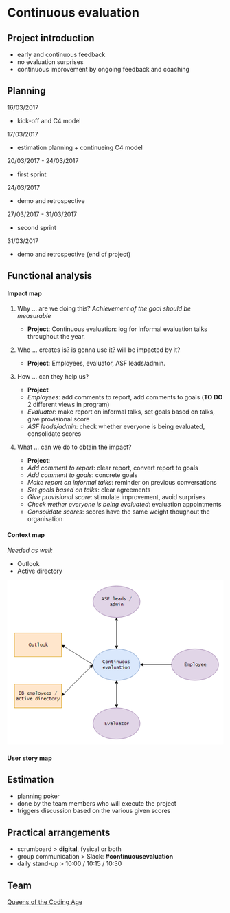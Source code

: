# Continuous evaluation


## Project introduction

* early and continuous feedback
* no evaluation surprises
* continuous improvement by ongoing feedback and coaching

## Planning

16/03/2017
* kick-off and C4 model

17/03/2017
* estimation planning + continueing C4 model

20/03/2017 - 24/03/2017
* first sprint

24/03/2017
* demo and retrospective

27/03/2017 - 31/03/2017
* second sprint

31/03/2017
* demo and retrospective (end of project)

## Functional analysis

#### Impact map

1. Why ... are we doing this? *Achievement of the goal should be measurable*
    - **Project**: Continuous evaluation: log for informal evaluation talks throughout the year.

2. Who ... creates is? is gonna use it? will be impacted by it?
    - **Project**: Employees, evaluator, ASF leads/admin.

3. How ... can they help us?
    - **Project**
    - *Employees*: add comments to report, add comments to goals (**TO DO** 2 different views in program)
    - *Evaluator*: make report on informal talks, set goals based on talks, give provisional score
    - *ASF leads/admin*: check whether everyone is being evaluated, consolidate scores

4. What ... can we do to obtain the impact?
    - **Project**: 
    - *Add comment to report*: clear report, convert report to goals
    - *Add comment to goals*: concrete goals
    - *Make report on informal talks*: reminder on previous conversations
    - *Set goals based on talks*: clear agreements
    - *Give provisional score*: stimulate improvement, avoid surprises
    - *Check wether everyone is being evaluated*: evaluation appointments
    - *Consolidate scores*: scores have the same weight thoughout the organisation

####  Context map

*Needed as well:*
* Outlook
* Active directory

![context_map](img/contextmap.png)

#### User story map

## Estimation

- planning poker
- done by the team members who will execute the project
- triggers discussion based on the various given scores

## Practical arrangements

- scrumboard > **digital**, fysical or both
- group communication > Slack: **#continuousevaluation**
- daily stand-up > 10:00 / 10:15 / 10:30

## Team

[Queens of the Coding Age](QOTCA.md)
